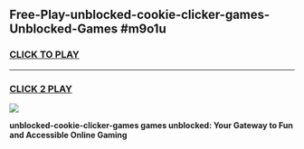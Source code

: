 
## Free-Play-unblocked-cookie-clicker-games-Unblocked-Games #m9o1u
<h3>
<a href="https://news.freeplayer.one?title=unblocked-cookie-clicker-games&ref=8M">CLICK TO PLAY</a></h3>
<hr>

<h3>
<a href="https://news.freeplayer.one?title=unblocked-cookie-clicker-games&ref=8M">CLICK 2 PLAY</a>
  
</h3>

<a href="https://news.freeplayer.one?title=unblocked-cookie-clicker-games&ref=8M"><img src="https://clearcache.store/games.png"></a>


**unblocked-cookie-clicker-games games unblocked: Your Gateway to Fun and Accessible Online Gaming**
